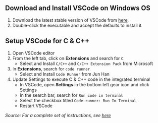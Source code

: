 ## Download and Install VSCode on Windows OS

 1. Download the latest stable version of VSCode from [here](https://code.visualstudio.com/).
 2. Double-click the executable and accept the defaults to install it.

## Setup VSCode for C & C++

 1. Open VSCode editor
 2. From the left tab, click on **Extensions** and search for `C`
	 - Select and Install `C/C++` and `C/C++ Extension Pack` from Microsoft
 3. In **Extensions**, search for `code runner`
	 - Select and Install `Code Runner` from Jun Han
 4. Update Settings to execute C & C++ code in the integrated terminal
	 - In VSCode, open **Settings** in the bottom left gear icon and click Settings
	 - In the search bar, search for `Run code in terminal`
	 - Select the checkbox titled `Code-runner: Run In Terminal`
	 - Restart VSCode


*Source: For a complete set of instructions, see [here](https://www.freecodecamp.org/news/how-to-write-and-run-c-cpp-code-on-visual-studio-code/)*